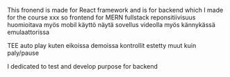 This fronend is made for React framework
and is for backend which I made for the course xxx 
so frontend for MERN fullstack
reponsitiivisuus huomioitava myös mobil käyttö 
näytä sovellus videolla myös kännykässä emulaattorissa

TEE auto play kuten eikoissa demoissa kontrollit estetty muut kuin paly/pause

I dedicated to test and develop purpose for backend